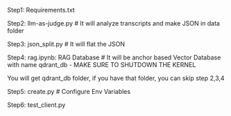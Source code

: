 Step1: Requirements.txt

Step2: llm-as-judge.py # It will analyze transcripts and make JSON in data folder

Step3: json_split.py # It will flat the JSON

Step4: rag.ipynb: RAG Database # It will be anchor based Vector Database with name qdrant_db - MAKE SURE TO SHUTDOWN THE KERNEL

You will get qdrant_db folder, if you have that folder, you can skip step 2,3,4

Step5: create.py # Configure Env Variables

Step6: test_client.py